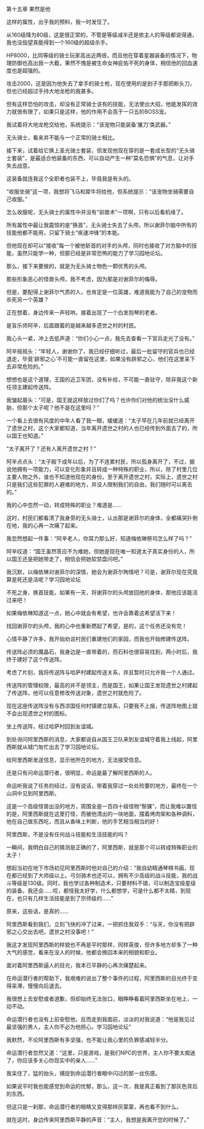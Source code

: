 第十五章 果然是他


这样的属性，出乎我的预料，我一时发怔了。

从160级降为80级，这是很正常的，不管是等级减半还是依主人的等级都说得通，我也没指望真能得到一个160级的超级杀手。

HP8000，比同等级的骑士玩家高出近两倍，而且他在穿着星器装备的情况下，物理防御也高出我一大截，果然不愧是被生命女神庇佑不死的身体，相信他的回血速度也是超强的。

攻击2000，这是因为他失去了拿手的骑士枪，现在使用的是刽子手那把断头刀，但也已经超过手持大地龙枪的我甚多。

但有这样恐怕的攻击，却没有正常骑士该有的技能，无法使出大招，他能发挥的效力就很有限了，如果只是这样，他的作用不会高于一只五阶BOSS宠。

我试着将大地龙枪交给他，系统提示：“该宠物只能装备‘屠刀’类武器。”

无头骑士，看来并不能与一个正常的骑士相比。

接下来，试着给它换上圣光骑士套装，但发现他现在穿的是一套成长型的“无头骑士套装”，是最适合他装备的东西，可以自动产生一种“莫名恐惧”的气息，让对手失去战意。

这装备就连我这个全职者也装不上，毕竟我是有头的。

“收服坐骑”这一项，我想将飞马和犀牛将给他，但系统提示：“该宠物坐骑需要自己收服。”

怎么收服呢，无头骑士的属性中并没有“驯兽术”一项啊，只有以后看机缘了。

所有属性中最让我震惊的是“换首”，无头骑士失去了头颅，所以谢菲尔脑中所有的技能他都不能用，只留下骑士“疾速冲锋”的本能。

但他现在却可以“接收”每一个被他斩首的对手的头颅，同时也接收了对方脑中的技能，虽然只能学一种，但那已经是非常恐怖的能力了学习园地论坛。

那么，接下来要做的，就是为无头骑士物色一颗优秀的头颅。

那些形象恶心的怪兽头颅，我不考虑，因为那是对谢菲尔的侮辱。

但是，要配得上谢菲尔气质的人，也肯定是一位英雄，难道我能为了自己的宠物而杀死另一个英雄？

正在想着，身边传来一声轻响，接着出现了一个白发抱琴的老者。

是盲乐师阿辛，后面跟着的是越来越多遗世之村的村民。

我心头一紧，冲上去低声道：“你们小心一点，我先去查看一下官兵走光了没有。”

阿辛摇摇头：“年轻人，谢谢你了，我已经仔细听过，最后一批留守的官兵也已经退走，毕竟‘辟邪之心’不可能一直留在这里，如果没有辟邪之心，他们在这里呆下去非常危险的。”

想想也是这个道理，王国的近卫军团，没有补给，不可能一直驻守，除非我这个新任领主建起传送阵。

我皱起眉头：“可是，国王就这样放过你们了吗？也许你们对他的统治没什么威胁，但那个太子呢？他不是在这里吗？”

一个看上去很有风度的中年人看了我一眼，缓缓道：“太子早在几年前就已经离开了遗世之村，这个大家都知道，当年离开遗世之村的人也已经传到外面去了的，所以国王也知道。”

“太子离开了？还有人离开遗世之村？”

阿辛点点头：“太子殿下成年以后，为了不连累村民，所以孤身离开了，不过，据说他拥有一项能力，可以变化形象并且转成一种特殊的职业，所以，除了村里几位主要人物之外，谁也不知道他现在的身份。至于离开遗世之村，实际上，遗世之村只是我们这些犯罪的人避难的地方，并没人限制我们的自由，我们随时可以离去的。”

我的心中忽然一动，转成特殊的职业？难道是……

这时，村民们都看清了我身旁的无头骑士，认出那是谢菲尔的身体，全都痛哭扑倒在地，我的心再一次痛了起来。

我忽然想起一件事：“阿辛老人，你耳力那么好，知道梅依琳祭司怎么样了吗？”

阿辛叹道：“国王虽然答应不为难她，但她是现在唯一知道太子真实身份的人，所以国王还是把她带走了，相信会把她软禁盘问吧。”

我沉默，以梅依琳对谢菲尔的深情，她会为谢菲尔殉情吧？可是，谢菲尔现在究竟算是死还是活呢？学习园地论坛

不死之身、换首技能，如果有一天，将谢菲尔的头颅放回他的身体，那他应该能活过来吧！

如果梅依琳知道这一点，她心中就会有希望，也许会靠着这希望活下来！

找回谢菲尔的头颅，我的心中也重新燃起了希望，是的，这个任务还没有完！

心情平静了许多，我开始劝说村民们重建他们的家园，而我也开始修建传送阵。

传送阵必须的魔晶石，我身边是一直带着的，而石料也很容易找到，两小时后，我终于建好了这个传送阵。

考虑了片刻，我将传送阵与哈萨村建起传送关系，并且暂时只允许我一个人通过。

传送阵的管理权限，最高的并不是领主，而是国王，如果让国王发现遗世之村建起了传送阵，他可以任意修改传送对象，遗世之村就危险了。

现在这座传送阵没有与西凉国任何村镇建立联系，只要我不上报，传送阵地图上就不会出现遗世之村的图标。

坐上传送阵，经过哈萨村回到友谊城。

到处询问阿里西斯的消息，大家都说自从国王卫队来到友谊城守着我上线起，阿里西斯就从城门匆忙出去了学习园地论坛。

给阿里西斯发送信息，显示他所在的地方，无法接受信息。

还是只有问命运潜行者，很明显，命运是最了解阿里西斯的人。

命运听我说了任务的经过，没有说话，带着我穿过一处处险要的地方，最终在一个山洞中见到阿里西斯。

这是一个高级怪兽出没的地方，周围全是一百四十级怪物“鬃猓”，而让我难以置信的是，阿里西斯就在这里打怪，而被他清出的一块地面，摆着烤肉架和各种调料，他在自己做东西吃，而且从香味上判断，他的手艺相当相当的好！

阿里西斯，不是没有任何战斗技能和生活技能的吗？

一瞬间，我明白自己的猜测是正确的了，阿里西斯，就是那个可以转成特殊职业的太子！

想起当初在地下市场初见阿里西斯时他对自己的介绍：“我自幼精通琴棋书画，现在都已经到了大师级以上。弓剑骑术也还可以，拥有不少高级的战斗技能，我的战斗等级是130级。同时，我也学过各种制造术，只要材料不错，可以制造宝级星级的装备。我还会……哎，都怪我太好学，什么都想学，可是什么都不太精，到现在，也只有几样生活技能是到了宗师级的……”

原来，这些话，是真的……

阿里西斯看到我们，立刻飞快的冲了过来，一把抓住我双手：“与天，你没有把辟邪之心交出去吧，遗世之村没事吧！”

我这才发现阿里西斯的样貌也不再是平时那样，同样英俊，但许多地方却多了一种大气的感觉，看来在没人的时候，他都会换回本来的相貌和职业。

面对着阿里西斯逼人的目光，我本已平静的心再次痛楚起来。

在命运潜行者的帮助下，我艰难的说出了整个事件的过程，阿里西斯的目光终于变得呆滞，慢慢向后退去。

我很想上去安慰或者道歉，但却始终无法张口，眼睁睁看着阿里西斯坐在地上，一动不动。

命运潜行者也没有上前安慰他，反而走到我面前，淡淡的对我说道：“他是我见过最坚强的男人，主人你不必为他担心。学习园地论坛”

我默然，不论阿里西斯有多坚强，也不能让我心里的负罪感减轻半分。

命运潜行者忽然又道：“这里，只是游戏，是我们NPC的世界，主人你不要太痴迷了，你应该多关心你现实中的亲人……”

我呆住了，猛的抬头，捕捉到命运潜行者眼中闪过的那一丝伤感。

如果说平时我也能感觉到命运的忧郁，那么，这一次，我是真正看到了那灰色背后的东西。

但这只是一刹那，命运潜行者的眼睛又变得那样灰蒙蒙，再也看不到什么。

就在这时，身边传来阿里西斯平静的声音：“主人，我想是我离开您的时候了。”





